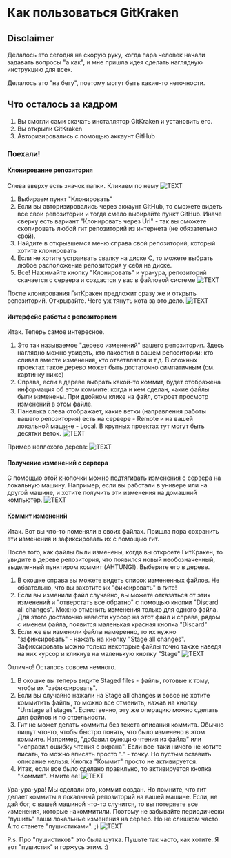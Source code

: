 # Как пользоваться GitKraken
## Disclaimer
Делалось это сегодня на скорую руку, когда пара человек начали задавать вопросы "а как", и мне пришла идея сделать наглядную инструкцию для всех.

Делалось это "на бегу", поэтому могут быть какие-то неточности.

## Что осталось за кадром
1. Вы смогли сами скачать инсталлятор GitKraken и установить его.
2. Вы открыли GitKraken
3. Авторизировались с помощью аккаунт GitHub

### Поехали!
#### Клонирование репозитория
Слева вверху есть значок папки. Кликаем по нему
![TEXT](https://github.com/StriderAJR/StudentCpp/blob/master/illustr/Git%20usage/GitKraken/3.PNG "TEXT")

1. Выбираем пункт "Клонировать"
2. Если вы авторизировались через аккаунт GitHub, то сможете видеть все свои репозитории и тогда смело выбирайте пункт GitHub. Иначе сверху есть вариант "Клонировать через Url" - так вы сможете скопировать любой гит репозиторий из интернета (не обязательно свой).
3. Найдите в открывшемся меню справа свой репозиторий, который хотите клонировать
4. Если не хотите устраивать свалку на диске C, то можете выбрать любое расположение репозитория у себя на диске.
5. Все! Нажимайте кнопку "Клонировать" и ура-ура, репозиторий скачается с сервера и создастся у вас в файловой системе
![TEXT](https://github.com/StriderAJR/StudentCpp/blob/master/illustr/Git%20usage/GitKraken/4.PNG "TEXT")

После клонирования ГитКракен предложит сразу же и открыть репозиторий. Открывайте. Чего уж тянуть кота за это дело.
![TEXT](https://github.com/StriderAJR/StudentCpp/blob/master/illustr/Git%20usage/GitKraken/5.PNG "TEXT")

#### Интерфейс работы с репозиторием
Итак. Теперь самое интересное.

1. Это так называемое "дерево изменений" вашего репозитория. Здесь наглядно можно увидеть, кто пакостил в вашем репозитории: кто сливал вместе изменения, кто ответвлялся и т.д. В сложных проектах такое дерево может быть достаточно симпатичным (см. картинку ниже)
2. Справа, если в дереве выбрать какой-то коммит, будет отображена информация об этом коммите: когда и кем сделан, какие файлы были изменены. При двойном клике на файл, откроет просмотр изменений в этом файле.
3. Панелька слева отображает, какие ветки (направления работы вашего репозитория) есть на сервере - Remote и на вашей локальной машине - Local. В крупных проектах тут могут быть десятки веток.
![TEXT](https://github.com/StriderAJR/StudentCpp/blob/master/illustr/Git%20usage/GitKraken/6.1.png "TEXT")

Пример неплохого дерева:
![TEXT](https://github.com/StriderAJR/StudentCpp/blob/master/illustr/Git%20usage/GitKraken/11.PNG "TEXT")

#### Получение изменений с сервера
С помощью этой кнопочки можно подтягивать изменения с сервера на локальную машину. Например, если вы работали в универе или на другой машине, и хотите получить эти изменения на домашний компьютер.
![TEXT](https://github.com/StriderAJR/StudentCpp/blob/master/illustr/Git%20usage/GitKraken/6.2.png "TEXT")

#### Коммит изменений
Итак. Вот вы что-то поменяли в своих файлах. Пришла пора сохранить эти изменения и зафиксировать их с помощью гит.

После того, как файлы были изменены, когда вы откроете ГитКракен, то увидите в дереве репозитория, что появился новый необозначенный, выделенный пунктиром коммит (AHTUNG!). Выберите его в дереве.

1. В окошке справа вы можете видеть список измененных файлов. Не обзательно, что вы захотите их "фиксировать" в гите!
2. Если вы изменили файл случайно, вы можете отказаться от этих изменений и "отверстать все обратно" с помощью кнопки "Discard all changes". Можно отменить изменения только для одного файла. Для этого достаточно навести курсор на этот файл и справа, рядом с именем файла, появится маленькая красная кнопка "Discard"
3. Если же вы изменили файлы намеренно, то их нужно "зафиксировать" - нажать на кнопку "Stage all changes". Зафиксировать можно только некоторые файлы точно также наведя на них курсор и кликнув на маленькую кнопку "Stage"
![TEXT](https://github.com/StriderAJR/StudentCpp/blob/master/illustr/Git%20usage/GitKraken/8.1.png "TEXT")

Отлично! Осталось совсем немного.

1. В окошке вы теперь видите Staged files - файлы, готовые к тому, чтобы их "зафиксировать".
2. Если вы случайно нажали на Stage all changes и вовсе не хотите коммитить файлы, то можно все отменить, нажав на кнопку "Unstage all stages". Естественно, эту же операцию можно сделать для файлов и по отдельности.
3. Гит не может делать коммиты без текста описания коммита. Обычно пишут что-то, чтобы быстро понять, что было изменено в этом коммите. Например, "добавил функцию чтения из файла" или "исправил ошибку чтения с экрана". Если все-таки ничего не хотите писать, то можно вписать просто "." - точку. Но пустым оставить описание нельзя. Кнопка "Коммит" просто не активируется.
4. Итак, если все было сделано правильно, то активируется кнопка "Коммит". Жмите ее!
![TEXT](https://github.com/StriderAJR/StudentCpp/blob/master/illustr/Git%20usage/GitKraken/9.PNG "TEXT")

Ура-ура-ура! Мы сделали это, коммит создан. Но помните, что гит делает коммиты в локальный репозиторий на вашей машине. Если, не дай бог, с вашей машиной что-то случится, то вы потеряете все изменения, которые накоммитили. Поэтому не забывайте периодически "пушить" ваши локальные изменения на сервер. Но не слишком часто. А то станете "пушистиками". ;)
![TEXT](https://github.com/StriderAJR/StudentCpp/blob/master/illustr/Git%20usage/GitKraken/10.PNG "TEXT")

P.s. Про "пушистиков" это была шутка. Пушьте так часто, как хотите. Я вот "пушистик" и горжусь этим. :)
